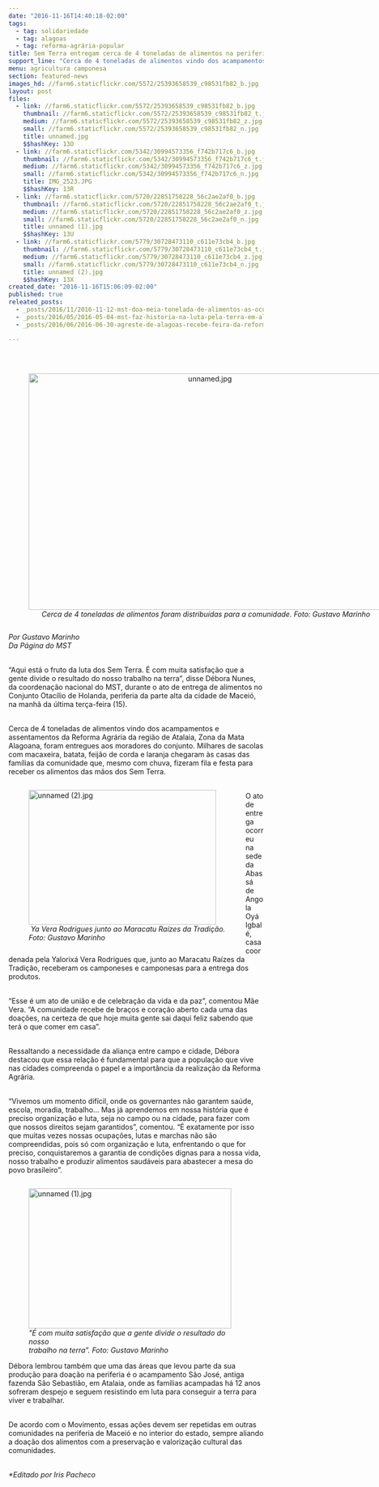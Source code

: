 ```yaml
---
date: "2016-11-16T14:40:18-02:00"
tags:
  - tag: solidariedade
  - tag: alagoas
  - tag: reforma-agrária-popular
title: ​Sem Terra entregam cerca de 4 toneladas de alimentos na periferia de Maceió
support_line: "Cerca de 4 toneladas de alimentos vindo dos acampamentos e assentamentos da Reforma Agrária na Zona da Mata Alagoana, foram entregues aos moradores"
menu: agricultura camponesa
section: featured-news
images_hd: //farm6.staticflickr.com/5572/25393658539_c98531fb82_b.jpg
layout: post
files:
  - link: //farm6.staticflickr.com/5572/25393658539_c98531fb82_b.jpg
    thumbnail: //farm6.staticflickr.com/5572/25393658539_c98531fb82_t.jpg
    medium: //farm6.staticflickr.com/5572/25393658539_c98531fb82_z.jpg
    small: //farm6.staticflickr.com/5572/25393658539_c98531fb82_n.jpg
    title: unnamed.jpg
    $$hashKey: 13O
  - link: //farm6.staticflickr.com/5342/30994573356_f742b717c6_b.jpg
    thumbnail: //farm6.staticflickr.com/5342/30994573356_f742b717c6_t.jpg
    medium: //farm6.staticflickr.com/5342/30994573356_f742b717c6_z.jpg
    small: //farm6.staticflickr.com/5342/30994573356_f742b717c6_n.jpg
    title: IMG_2523.JPG
    $$hashKey: 13R
  - link: //farm6.staticflickr.com/5720/22851758228_56c2ae2af0_b.jpg
    thumbnail: //farm6.staticflickr.com/5720/22851758228_56c2ae2af0_t.jpg
    medium: //farm6.staticflickr.com/5720/22851758228_56c2ae2af0_z.jpg
    small: //farm6.staticflickr.com/5720/22851758228_56c2ae2af0_n.jpg
    title: unnamed (1).jpg
    $$hashKey: 13U
  - link: //farm6.staticflickr.com/5779/30728473110_c611e73cb4_b.jpg
    thumbnail: //farm6.staticflickr.com/5779/30728473110_c611e73cb4_t.jpg
    medium: //farm6.staticflickr.com/5779/30728473110_c611e73cb4_z.jpg
    small: //farm6.staticflickr.com/5779/30728473110_c611e73cb4_n.jpg
    title: unnamed (2).jpg
    $$hashKey: 13X
created_date: "2016-11-16T15:06:09-02:00"
published: true
releated_posts:
  - _posts/2016/11/2016-11-12-mst-doa-meia-tonelada-de-alimentos-as-ocupacoes-da-ufrgs.md
  - _posts/2016/05/2016-05-04-mst-faz-historia-na-luta-pela-terra-em-alagoas.md
  - _posts/2016/06/2016-06-30-agreste-de-alagoas-recebe-feira-da-reforma-agraria.md

---
```

<p>&nbsp;</p>

<div style="text-align:center">
<figure class="image" style="display:inline-block"><img alt="unnamed.jpg" height="467" src="//farm6.staticflickr.com/5572/25393658539_c98531fb82_b.jpg" width="700" />
<figcaption><em>Cerca de 4 toneladas de alimentos foram distribu&iacute;das para a comunidade. Foto: Gustavo Marinho</em></figcaption>
</figure>
</div>

<p><em>Por Gustavo Marinho&nbsp;<br />
Da P&aacute;gina do MST</em></p>

<p><br />
&ldquo;Aqui est&aacute; o fruto da luta dos Sem Terra. &Eacute; com muita satisfa&ccedil;&atilde;o que a gente divide o resultado do nosso trabalho na terra&rdquo;, disse D&eacute;bora Nunes, da coordena&ccedil;&atilde;o nacional do MST, durante o ato de entrega de alimentos no Conjunto Otac&iacute;lio de Holanda, periferia da parte alta da cidade de Macei&oacute;, na manh&atilde; da &uacute;ltima ter&ccedil;a-feira (15).</p>

<p><br />
Cerca de 4 toneladas de alimentos vindo dos acampamentos e assentamentos da Reforma Agr&aacute;ria da regi&atilde;o de Atalaia, Zona da Mata Alagoana, foram entregues aos moradores do conjunto. Milhares de sacolas com macaxeira, batata, feij&atilde;o de corda e laranja chegaram &agrave;s casas das fam&iacute;lias da comunidade que, mesmo com chuva, fizeram fila e festa para receber os alimentos das m&atilde;os dos Sem Terra.</p>

<figure class="image" style="float:left"><img alt="unnamed (2).jpg" height="266" src="//farm6.staticflickr.com/5779/30728473110_c611e73cb4_b.jpg" width="370" />
<figcaption><em>&nbsp;Ya Vera Rodrigues junto ao Maracatu Ra&iacute;zes da Tradi&ccedil;&atilde;o.<br />
Foto: Gustavo Marinho</em></figcaption>
</figure>

<p><br />
O ato de entrega ocorreu na sede da Abass&aacute; de Angola Oy&aacute; Igbal&eacute;, casa coordenada pela Yalorix&aacute; Vera Rodrigues que, junto ao Maracatu Ra&iacute;zes da Tradi&ccedil;&atilde;o, receberam os camponeses e camponesas para a entrega dos produtos.</p>

<p><br />
&ldquo;Esse &eacute; um ato de uni&atilde;o e de celebra&ccedil;&atilde;o da vida e da paz&rdquo;, comentou M&atilde;e Vera. &ldquo;A comunidade recebe de bra&ccedil;os e cora&ccedil;&atilde;o aberto cada uma das doa&ccedil;&otilde;es, na certeza de que hoje muita gente sai daqui feliz sabendo que ter&aacute; o que comer em casa&rdquo;.</p>

<p><br />
Ressaltando a necessidade da alian&ccedil;a entre campo e cidade, D&eacute;bora destacou que essa rela&ccedil;&atilde;o &eacute; fundamental para que a popula&ccedil;&atilde;o que vive nas cidades compreenda o papel e a import&acirc;ncia da realiza&ccedil;&atilde;o da Reforma Agr&aacute;ria.</p>

<p><br />
&ldquo;Vivemos um momento dif&iacute;cil, onde os governantes n&atilde;o garantem sa&uacute;de, escola, moradia, trabalho... Mas j&aacute; aprendemos em nossa hist&oacute;ria que &eacute; preciso organiza&ccedil;&atilde;o e luta, seja no campo ou na cidade, para fazer com que nossos direitos sejam garantidos&rdquo;, comentou. &ldquo;&Eacute; exatamente por isso que muitas vezes nossas ocupa&ccedil;&otilde;es, lutas e marchas n&atilde;o s&atilde;o compreendidas, pois s&oacute; com organiza&ccedil;&atilde;o e luta, enfrentando o que for preciso, conquistaremos a garantia de condi&ccedil;&otilde;es dignas para a nossa vida, nosso trabalho e produzir alimentos saud&aacute;veis para abastecer a mesa do povo brasileiro&rdquo;.</p>

<figure class="image" style="float:right"><img alt="unnamed (1).jpg" height="277" src="//farm6.staticflickr.com/5720/22851758228_56c2ae2af0_b.jpg" width="400" />
<figcaption><em>&quot;&Eacute; com muita satisfa&ccedil;&atilde;o que a gente divide o resultado do nosso<br />
trabalho na terra&rdquo;. Foto: Gustavo Marinho</em></figcaption>
</figure>

<p><br />
D&eacute;bora lembrou tamb&eacute;m que uma das &aacute;reas que levou parte da sua produ&ccedil;&atilde;o para doa&ccedil;&atilde;o na periferia &eacute; o acampamento S&atilde;o Jos&eacute;, antiga fazenda S&atilde;o Sebasti&atilde;o, em Atalaia, onde as fam&iacute;lias acampadas h&aacute; 12 anos sofreram despejo e seguem resistindo em luta para conseguir a terra para viver e trabalhar.</p>

<p><br />
De acordo com o Movimento, essas a&ccedil;&otilde;es devem ser repetidas em outras comunidades na periferia de Macei&oacute; e no interior do estado, sempre aliando a doa&ccedil;&atilde;o dos alimentos com a preserva&ccedil;&atilde;o e valoriza&ccedil;&atilde;o cultural das comunidades.</p>

<p><br />
<em>*Editado por Iris Pacheco</em></p>
